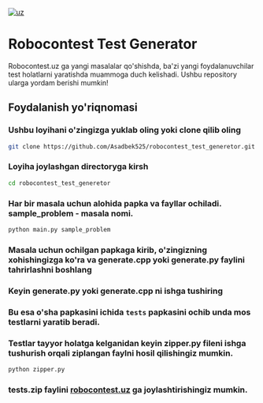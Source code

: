 [![uz](https://img.shields.io/badge/lang-en-red.svg)](https://github.com/Asadbek525/robocontest_test_generetor/blob/main/README.md)
# Robocontest Test Generator
Robocontest.uz ga yangi masalalar qo'shishda, ba'zi yangi foydalanuvchilar test holatlarni yaratishda muammoga duch kelishadi. 
Ushbu repository ularga yordam berishi mumkin!

## Foydalanish yo'riqnomasi
### Ushbu loyihani o'zingizga yuklab oling yoki clone qilib oling
```sh
git clone https://github.com/Asadbek525/robocontest_test_generetor.git
```
### Loyiha joylashgan directoryga kirsh
```sh
cd robocontest_test_generetor
```

### Har bir masala uchun alohida papka va fayllar ochiladi. sample_problem - masala nomi.  
```sh
python main.py sample_problem
```

### Masala uchun ochilgan papkaga kirib, o'zingizning xohishingizga ko'ra va generate.cpp yoki generate.py faylini tahrirlashni boshlang

### Keyin generate.py  yoki generate.cpp ni ishga tushiring

### Bu esa o'sha papkasini ichida ```tests``` papkasini ochib unda mos testlarni yaratib beradi.

### Testlar tayyor holatga kelganidan keyin zipper.py fileni ishga tushurish orqali ziplangan faylni hosil qilishingiz mumkin.
```sh
python zipper.py
```

### tests.zip faylini [robocontest.uz](https://robocontest.uz/home) ga joylashtirishingiz mumkin.
